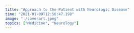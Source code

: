 ```yaml
---
title: "Approach to the Patient with Neurologic Disease"
time: "2021-01-09T12:50:47.198"
image: "./coverart.jpeg"
topics: ["Medicine", "Neurology"]
---
```

